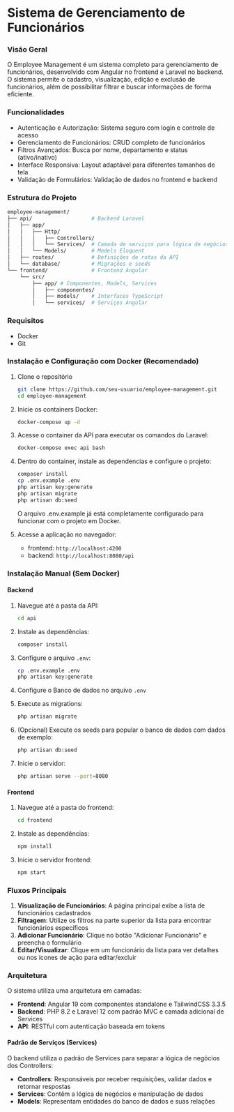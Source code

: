 # Sistema de Gerenciamento de Funcionários

### Visão Geral

O Employee Management é um sistema completo para gerenciamento de funcionários, desenvolvido com Angular no frontend e Laravel no backend. O sistema permite o cadastro, visualização, edição e exclusão de funcionários, além de possibilitar filtrar e buscar informações de forma eficiente.

### Funcionalidades 

- Autenticação e Autorização: Sistema seguro com login e controle de acesso
- Gerenciamento de Funcionários: CRUD completo de funcionários
- Filtros Avançados: Busca por nome, departamento e status (ativo/inativo)
- Interface Responsiva: Layout adaptável para diferentes tamanhos de tela
- Validação de Formulários: Validação de dados no frontend e backend

### Estrutura do Projeto
```bash
employee-management/
├── api/                   # Backend Laravel
│   ├── app/              
│   │   ├── Http/         
│   │   │   ├── Controllers/
│   │   │   └── Services/  # Camada de serviços para lógica de negócios
│   │   └── Models/        # Models Eloquent
│   ├── routes/            # Definições de rotas da API
│   └── database/          # Migrações e seeds
└── frontend/              # Frontend Angular
    └── src/
        ├── app/ # Componentes, Models, Services
        │   ├── componentes/
        │   ├── models/    # Interfaces TypeScript
        │   └── services/  # Serviços Angular
```

### Requisitos

- Docker
- Git

### Instalação e Configuração com Docker (Recomendado)

1. Clone o repositório
    ```bash
    git clone https://github.com/seu-usuario/employee-management.git
    cd employee-management
    ```

2. Inicie os containers Docker:
    ```bash
    docker-compose up -d
    ```

3. Acesse o container da API para executar os comandos do Laravel:
    ```bash
    docker-compose exec api bash
    ```

4. Dentro do container, instale as dependencias e configure o projeto:
    ```bash
    composer install
    cp .env.example .env
    php artisan key:generate
    php artisan migrate
    php artisan db:seed
    ```
    O arquivo .env.example já está completamente configurado para funcionar com o projeto em Docker.

5. Acesse a aplicação no navegador:
    - frontend: `http://localhost:4200`
    - backend: `http://localhost:8080/api`

### Instalação Manual (Sem Docker)

#### Backend
1. Navegue até a pasta da API:
    ```bash
    cd api
    ```

2. Instale as dependências:
    ```bash
    composer install
    ```

3. Configure o arquivo `.env`:
    ```bash
    cp .env.example .env
    php artisan key:generate
    ```

4. Configure o Banco de dados no arquivo `.env`

5. Execute as migrations:
    ```bash
    php artisan migrate
    ```

6. (Opcional) Execute os seeds para popular o banco de dados com dados de exemplo:
    ```bash
    php artisan db:seed
    ```

7. Inicie o servidor:
    ```bash
    php artisan serve --port=8080
    ```

#### Frontend
1. Navegue até a pasta do frontend:
    ```bash
    cd frontend
    ```

2. Instale as dependências:
    ```bash
    npm install
    ```

3. Inicie o servidor frontend:
    ```bash
    npm start
    ```

### Fluxos Principais
1. <b>Visualização de Funcionários</b>: A página principal exibe a lista de funcionários cadastrados
2. <b>Filtragem</b>: Utilize os filtros na parte superior da lista para encontrar funcionários específicos
3. <b>Adicionar Funcionário</b>: Clique no botão "Adicionar Funcionário" e preencha o formulário
4. <b>Editar/Visualizar</b>: Clique em um funcionário da lista para ver detalhes ou nos ícones de ação para editar/excluir

### Arquitetura
O sistema utiliza uma arquitetura em camadas:
- <b>Frontend</b>: Angular 19 com componentes standalone e TailwindCSS 3.3.5
- <b>Backend</b>: PHP 8.2 e Laravel 12 com padrão MVC e camada adicional de Services
- <b>API</b>: RESTful com autenticação baseada em tokens

#### Padrão de Serviços (Services)
O backend utiliza o padrão de Services para separar a lógica de negócios dos Controllers:

- <b>Controllers</b>: Responsáveis por receber requisições, validar dados e retornar respostas
- <b>Services</b>: Contêm a lógica de negócios e manipulação de dados
- <b>Models</b>: Representam entidades do banco de dados e suas relações